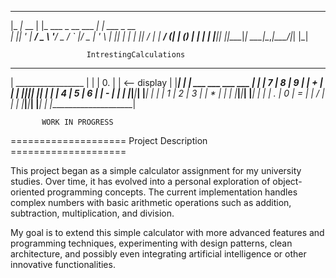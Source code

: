  ___       _                     _             
 |_ _|_ __ | |_ ___ _ __ ___  __| | ___  _ __  
  | || '_ \| __/ _ \ '__/ _ \/ _` |/ _ \| '_ \ 
  | || | | | ||  __/ | |  __/ (_| | (_) | | | |
 |___|_| |_|\__\___|_|  \___|\__,_|\___/|_| |_|

                     IntrestingCalculations

 _____________________
|  _________________  |
| |             0. | |   <-- display
| |_________________| |
|  ___ ___ ___   ___  |
| | 7 | 8 | 9 | | + | |
| |___|___|___| |___| |
| | 4 | 5 | 6 | | - | |
| |___|___|___| |___| |
| | 1 | 2 | 3 | | * | |
| |___|___|___| |___| |
| | . | 0 | = | | / | |
| |___|___|___| |___| |
|_____________________|

           WORK IN PROGRESS


==================== Project Description ====================

This project began as a simple calculator assignment for my
university studies. Over time, it has evolved into a personal
exploration of object-oriented programming concepts. The current
implementation handles complex numbers with basic arithmetic
operations such as addition, subtraction, multiplication, and
division.

My goal is to extend this simple calculator with more advanced
features and programming techniques, experimenting with design
patterns, clean architecture, and possibly even integrating
artificial intelligence or other innovative functionalities.
